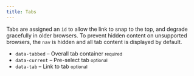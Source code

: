 ```yaml
---
title: Tabs
---
```

<div class="jumpnav"></div>
Tabs are assigned an <code>id</code> to allow the link to snap to the top, and degrade gracefully in older browsers. To prevent hidden content on unsupported browsers, the <code>nav</code> is hidden and all tab content is displayed by default.
<ul class="nobullet">
  <li><code>data-tabbed</code> &ndash; Overall tab container <small>required</small></li>
  <li><code>data-current</code> &ndash; Pre-select tab <small class="opt">optional</small></li>
  <li><code>data-tab</code> &ndash; Link to tab <small>optional</small></li>
</ul>